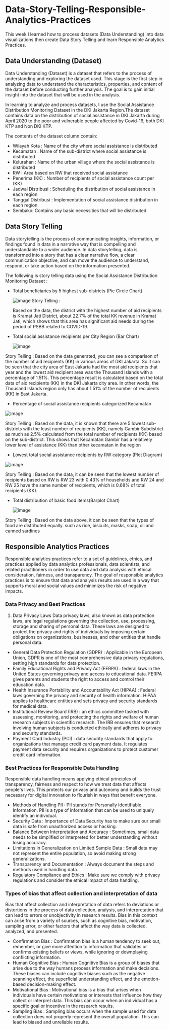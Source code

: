 # Data-Story-Telling-Responsible-Analytics-Practices
This week I learned how to process datasets (Data Understanding) into data visualizations then create Data Story Telling and learn Responsible Analytics Practices.

## Data Understanding (Dataset)
Data Understanding (Dataset) is a dataset that refers to the process of understanding and exploring the dataset used. This stage is the first step in analyzing data to understand the characteristics, properties, and content of the dataset before conducting further analysis. The goal is to gain initial insight into the dataset that will be used in the analysis.

In learning to analyze and process datasets, I use the Social Assistance Distribution Monitoring Dataset in the DKI Jakarta Region.The dataset contains data on the distribution of social assistance in DKI Jakarta during April 2020 to the poor and vulnerable people affected by Covid-19, both DKI KTP and Non DKI KTP.

The contents of the dataset column contain:
- Wilayah Kota : Name of the city where social assistance is distributed
- Kecamatan : Name of the sub-district where social assistance is distributed
- Kelurahan : Name of the urban village where the social assistance is distributed
- RW : Area based on RW that received social assistance
- Penerima (KK) : Number of recipients of social assistance count per (KK) 
- Jadwal Distribusi : Scheduling the distribution of social assistance in each region
- Tanggal Distribusi : Implementation of social assistance distribution in each region
- Sembako: Contains any basic necessities that will be distributed


## Data Story Telling
Data storytelling is the process of communicating insights, information, or findings found in data in a narrative way that is compelling and understandable to a wider audience. In data storytelling, data is transformed into a story that has a clear narrative flow, a clear communication objective, and can move the audience to understand, respond, or take action based on the information presented.

The following is story telling data using the Social Assistance Distribution Monitoring Dataset : 

- Total beneficiaries by 5 highest sub-districts (Pie Circle Chart)

   ![image](https://github.com/DyahNajundaSalsabila27/Data-Story-Telling-Responsible-Analytics-Practices/assets/73014611/3b5b5edc-317e-4941-8f3e-b9966322cdb4)
  Story Telling :

   Based on the data, the district with the highest number of aid recipients is Kramat Jati District, about 22.7% of the total KK revenue in Kramat Jati, which shows that this area has significant aid needs during the period of PSBB related to COVID-19.

- Total social assistance recipients per City Region (Bar Chart)

   ![image](https://github.com/DyahNajundaSalsabila27/Data-Story-Telling-Responsible-Analytics-Practices/assets/73014611/88f65c61-63c4-4453-85d5-a27a318f6646)

Story Telling : Based on the data generated, you can see a comparison of the number of aid recipients (KK) in various areas of DKI Jakarta. So it can be seen that the city area of East Jakarta had the most aid recipients that year and the lowest aid recipient area was the Thousand Islands with a percentage of 1.51%. This percentage result is calculated based on the total data of aid recipients (KK) in the DKI Jakarta city area. In other words, the Thousand Islands region only has about 1.51% of the number of recipients (KK) in East Jakarta.

- Percentage of social assistance recipients categorized Kecamatan 

![image](https://github.com/DyahNajundaSalsabila27/Data-Story-Telling-Responsible-Analytics-Practices/assets/73014611/af5366d8-3ac6-4a1c-804e-28c750741faa)

Story Telling : Based on the data, it is known that there are 5 lowest sub-districts with the least number of recipients (KK), namely Gambir Subdistrict as much as 2.5% calculated from the total number of recipients (KK) based on the sub-district. This shows that Kecamatan Gambir has a relatively lower level of assistance (KK) than other kecamatan in the region

- Lowest total social assistance recipients by RW category (Plot Diagram)

![image](https://github.com/DyahNajundaSalsabila27/Data-Story-Telling-Responsible-Analytics-Practices/assets/73014611/8d035490-b22e-4ede-9b1b-2f36ca28f26d)

Story Telling : Based on the data, it can be seen that the lowest number of recipients based on RW is RW 23 with 0.43% of households and RW 24 and RW 25 have the same number of recipients, which is 0.68% of total recipients (KK).

- Total distribution of basic food items(Barplot Chart)

   ![image](https://github.com/DyahNajundaSalsabila27/Data-Story-Telling-Responsible-Analytics-Practices/assets/73014611/56b82ae6-9169-4a8b-8826-75f4251a0c2a)

Story Telling : Based on the data above, it can be seen that the types of food are distributed equally. such as rice, biscuits, masks, soap, oil and canned sardines


## Responsible Analytics Practices
Responsible analytics practices refer to a set of guidelines, ethics, and practices applied by data analytics professionals, data scientists, and related practitioners in order to use data and data analysis with ethical consideration, fairness, and transparency. The goal of responsible analytics practices is to ensure that data and analysis results are used in a way that supports moral and social values and minimizes the risk of negative impacts.

### Data Privacy and Best Practices
1. Data Privacy Laws 
Data privacy laws, also known as data protection laws, are legal regulations governing the collection, use, processing, storage and sharing of personal data. These laws are designed to protect the privacy and rights of individuals by imposing certain obligations on organizations, businesses, and other entities that handle personal data.

- General Data Protection Regulation (GDPR) : 
  Applicable in the European Union, GDPR is one of the most comprehensive data privacy regulations, setting high standards for data protection.
- Family Educational Rights and Privacy Act (FERPA) : 
  federal laws in the United States governing privacy and access to educational data. FERPA gives parents and students the right to access and control their education data.
- Health Insurance Portability and Accountability Act (HIPAA) : 
  Federal laws governing the privacy and security of health information. HIPAA applies to healthcare entities and sets privacy and security standards for medical data.
- Institutional Review Board (IRB) : 
  an ethics committee tasked with assessing, monitoring, and protecting the rights and welfare of human research subjects in scientific research. The IRB ensures that research involving human subjects is conducted ethically and adheres to privacy and security standards.
- Payment Card Industry (PCI) : 
  data security standards that apply to organizations that manage credit card payment data. It regulates payment data security and requires organizations to protect customer credit card information.

### Best Practices for Responsible Data Handling
Responsible data handling means applying ethical principles of transparency, fairness and respect to how we treat data that affects people's lives. This protects our privacy and autonomy and builds the trust necessary for digital innovation to flourish in ways that benefit everyone.

- Methods of Handling PII :
  PII stands for Personally Identifiable Information. PII is a type of information that can be used to uniquely identify an individual.
- Security Data :
  Importance of Data Security has to make sure our small data is safe from unauthorized access or hacking. 
- Balance Between Interpretation and Accuracy : Sometimes, small data needs to be simplified or interpreted for better understanding without losing accuracy.
- Limitations in Generalization on Limited Sample Data :
  Small data may not represent the entire population, so avoid making strong generalizations.
- Transparency and Documentation : Always document the steps and methods used in handling data.
- Regulatory Compliance and Ethics :
  Make sure we comply with privacy regulations and consider the ethical impact of data handling.

### Types of bias that affect collection and interpretation of data
Bias that affect collection and interpretation of data refers to deviations or distortions in the process of data collection, analysis, and interpretation that can lead to errors or unobjectivity in research results. Bias in this context can arise from a variety of sources, such as cognitive bias, motivation, sampling error, or other factors that affect the way data is collected, analyzed, and presented.

- Confirmation Bias : Confirmation bias is a human tendency to seek out, remember, or give more attention to information that validates or confirms existing beliefs or views, while ignoring or downplaying conflicting information.
- Human Cognitive Bias :  Human Cognitive Bias is a group of biases that arise due to the way humans process information and make decisions. These biases can include cognitive biases such as the negative scanning effect, the superficial understanding effect, and the emotion-based decision-making effect.
- Motivational Bias : Motivational bias is a bias that arises when individuals have certain motivations or interests that influence how they collect or interpret data. This bias can occur when an individual has a specific goal or incentive in the research results.
- Sampling Bias : Sampling bias occurs when the sample used for data collection does not properly represent the overall population. This can lead to biased and unreliable results.
